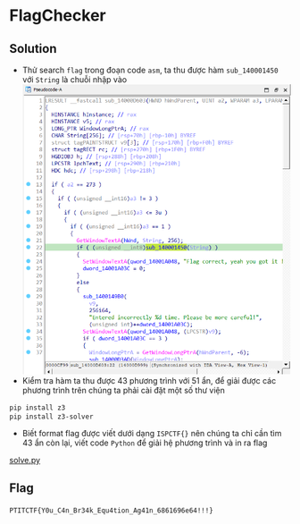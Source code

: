 # FlagChecker
## Solution
- Thử search `flag` trong đoạn code `asm`, ta thu được hàm `sub_140001450` với `String` là chuỗi nhập vào
![alt text](https://github.com/nhh9905/CTF/blob/main/PTITCTF%202024/V%C3%B2ng%20chung%20k%E1%BA%BFt/RE/image-1.png)
- Kiểm tra hàm ta thu được 43 phương trình với 51 ẩn, để giải được các phương trình trên chúng ta phải cài đặt một số thư viện
```
pip install z3
pip install z3-solver
```
- Biết format flag được viết dưới dạng `ISPCTF{}` nên chúng ta chỉ cần tìm 43 ẩn còn lại, viết code `Python` để giải hệ phương trình và in ra flag

[solve.py](https://github.com/nhh9905/CTF/blob/main/PTITCTF%202024/V%C3%B2ng%20chung%20k%E1%BA%BFt/RE/solve.py)
## Flag
`PTITCTF{Y0u_C4n_Br34k_Equ4tion_Ag41n_6861696e64!!!}`